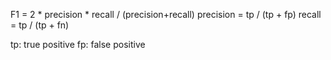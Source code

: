 F1 = 2 * precision * recall / (precision+recall)
precision = tp / (tp + fp)
recall = tp / (tp + fn)

tp: true positive
fp: false positive
